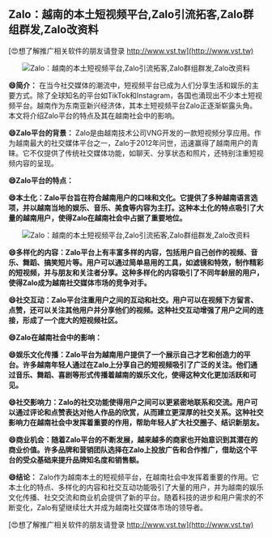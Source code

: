 ## **Zalo：越南的本土短视频平台,Zalo引流拓客,Zalo群组群发,Zalo改资料**

[😍想了解推广相关软件的朋友请登录 http://www.vst.tw](http://www.vst.tw)

 <center><img src="https://vst.tw/MP4/tuiguang/png/0.png" alt="Zalo：越南的本土短视频平台,Zalo引流拓客,Zalo群组群发,Zalo改资料"></center>

**😄简介：**
在当今社交媒体的潮流中，短视频平台已成为人们分享生活和娱乐的主要方式。除了全球知名的平台如TikTok和Instagram，各国也涌现出不少本土短视频平台。越南作为东南亚新兴经济体，其本土短视频平台Zalo正逐渐崭露头角。本文将介绍Zalo平台的特点及其在越南社会中的影响。

**😄Zalo平台的背景：**
Zalo是由越南技术公司VNG开发的一款短视频分享应用。作为越南最大的社交媒体平台之一，Zalo于2012年问世，迅速赢得了越南用户的青睐。它不仅提供了传统社交媒体功能，如聊天、分享状态和照片，还特别注重短视频内容的呈现。

**😄Zalo平台的特点：**

**😄本土化：Zalo平台旨在符合越南用户的口味和文化。它提供了多种越南语言选项，并以越南当地的娱乐、音乐、美食等内容为主打。这种本土化的特点吸引了大量的越南用户，使得Zalo在越南社会中占据了重要地位。**

 <center><img src="https://vst.tw/MP4/tuiguang/png/5.png" alt="Zalo：越南的本土短视频平台,Zalo引流拓客,Zalo群组群发,Zalo改资料"></center>

**😄多样化的内容：Zalo平台上有丰富多样的内容，包括用户自己创作的视频、音乐、舞蹈、搞笑短片等。用户可以通过简单易用的工具，如滤镜和特效，制作精彩的短视频，并与朋友和关注者分享。这种多样化的内容吸引了不同年龄层的用户，使得Zalo成为越南社交媒体市场的竞争对手。**

**😄社交互动：Zalo平台注重用户之间的互动和社交。用户可以在视频下方留言、点赞，还可以关注其他用户并分享他们的视频。这种社交互动增强了用户之间的连接，形成了一个庞大的短视频社区。**

**😄Zalo在越南社会中的影响：**

**😄娱乐文化传播：Zalo平台为越南用户提供了一个展示自己才艺和创造力的平台。许多越南年轻人通过在Zalo上分享自己的短视频吸引了广泛的关注。他们通过音乐、舞蹈、喜剧等形式传播着越南的娱乐文化，使得这种文化更加活跃和可见。**

**😄社交影响力：Zalo的社交功能使得用户之间可以更紧密地联系和交流。用户可以通过评论和点赞表达对他人作品的欣赏，从而建立更深厚的社交关系。这种社交影响力在越南社会中发挥着重要的作用，帮助年轻人扩大社交圈子、结识新朋友。**

**😄商业机会：随着Zalo平台的不断发展，越来越多的商家也开始意识到其潜在的商业价值。许多品牌和营销团队选择在Zalo上投放广告和合作推广，借助这个平台的受众基础来提升品牌知名度和销售额。**

**😄结论：**
Zalo作为越南本土的短视频平台，在越南社会中发挥着重要的作用。它本土化的特点、多样化的内容和社交互动功能吸引了大量的用户，并为越南的娱乐文化传播、社交交流和商业机会提供了新的平台。随着科技的进步和用户需求的不断变化，Zalo有望继续壮大并成为越南社交媒体市场的领导者。

[😍想了解推广相关软件的朋友请登录 http://www.vst.tw](http://www.vst.tw)



